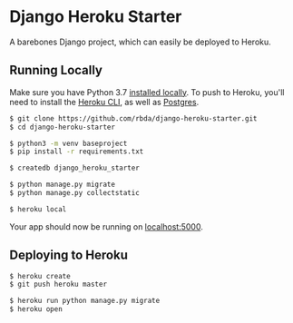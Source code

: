 # Django Heroku Starter

A barebones Django project, which can easily be deployed to Heroku.

## Running Locally

Make sure you have Python 3.7 [installed locally](http://install.python-guide.org). To push to Heroku, you'll need to install the [Heroku CLI](https://devcenter.heroku.com/articles/heroku-cli), as well as [Postgres](https://devcenter.heroku.com/articles/heroku-postgresql#local-setup).



```sh
$ git clone https://github.com/rbda/django-heroku-starter.git
$ cd django-heroku-starter

$ python3 -m venv baseproject
$ pip install -r requirements.txt

$ createdb django_heroku_starter

$ python manage.py migrate
$ python manage.py collectstatic

$ heroku local
```

Your app should now be running on [localhost:5000](http://localhost:5000/).

## Deploying to Heroku

```sh
$ heroku create
$ git push heroku master

$ heroku run python manage.py migrate
$ heroku open
```

